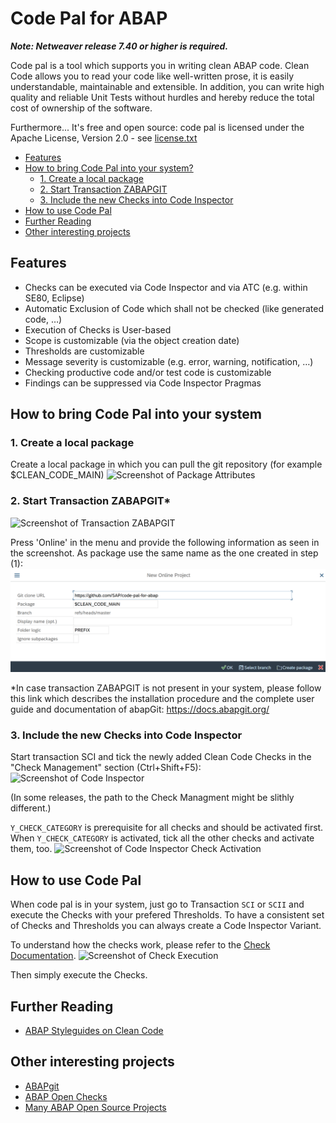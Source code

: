 # Code Pal for ABAP

***Note: Netweaver release 7.40 or higher is required.***

Code pal is a tool which supports you in writing clean ABAP code. Clean Code allows you to read your code like well-written prose, it is easily understandable, maintainable and extensible. In addition, you can write high quality and reliable Unit Tests without hurdles and hereby reduce the total cost of ownership of the software.

Furthermore... It's free and open source: code pal is licensed under the Apache License, Version 2.0 - see [license.txt](license.txt)

* [Features](#features)
* [How to bring Code Pal into your system?](#how-to-bring-code-pal-into-your-system)
  * [1. Create a local package](#1-create-a-local-package)
  * [2. Start Transaction ZABAPGIT](#2-start-transaction-zabapgit)
  * [3. Include the new Checks into Code Inspector](#3-include-the-new-checks-into-code-inspector)
* [How to use Code Pal](#how-to-use-code-pal)
* [Further Reading](#further-reading)
* [Other interesting projects](#other-interesting-projects)

## Features
- Checks can be executed via Code Inspector and via ATC (e.g. within SE80, Eclipse)
- Automatic Exclusion of Code which shall not be checked (like generated code, …)
- Execution of Checks is User-based
- Scope is customizable (via the object creation date)
- Thresholds are customizable
- Message severity is customizable (e.g. error, warning, notification, …)
- Checking productive code and/or test code is customizable
- Findings can be suppressed via Code Inspector Pragmas

## How to bring Code Pal into your system
### 1. Create a local package
Create a local package in which you can pull the git repository (for example $CLEAN_CODE_MAIN)
![Screenshot of Package Attributes](./img/Package_CLEAN_CODE_MAIN.jpg)

### 2. Start Transaction ZABAPGIT*
![Screenshot of Transaction ZABAPGIT](./img/zabapgit.jpg)

  Press 'Online' in the menu and provide the following information as seen in the screenshot. As package use the same name as the one   created in step (1):
![Screenshot of ZABAPGIT Code Pal](./img/zabapgit_code_pal.jpg)

*In case transaction ZABAPGIT is not present in your system, please follow this link which describes the installation procedure and the complete user guide and documentation of abapGit:
https://docs.abapgit.org/

### 3. Include the new Checks into Code Inspector
Start transaction SCI and tick the newly added Clean Code Checks in the "Check Management" section (Ctrl+Shift+F5):
![Screenshot of Code Inspector](./img/SCI_Check_Management.jpg)

(In some releases, the path to the Check Managment might be slithly different.)

`Y_CHECK_CATEGORY` is prerequisite for all checks and should be activated first. When `Y_CHECK_CATEGORY` is activated, tick all the other checks and activate them, too.
![Screenshot of Code Inspector Check Activation](./img/SCI_Check_Management_Checks.jpg)

## How to use Code Pal
When code pal is in your system, just go to Transaction `SCI` or `SCII` and execute the Checks with your prefered Thresholds. To have a consistent set of Checks and Thresholds you can always create a Code Inspector Variant.

To understand how the checks work, please refer to the [Check Documentation](/docs/check_documentation.md).
![Screenshot of Check Execution](./img/SCI_Check_Execution.jpg)

Then simply execute the Checks.

## Further Reading
* [ABAP Styleguides on Clean Code](https://github.com/SAP/styleguides/blob/master/clean-abap/CleanABAP.md)

## Other interesting projects
* [ABAPgit](https://github.com/larshp/abapGit)
* [ABAP Open Checks](https://github.com/larshp/abapOpenChecks)
* [Many ABAP Open Source Projects](https://dotabap.org/)
